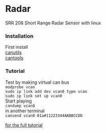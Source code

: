 # Radar
SRR 208 Short Range Radar Sensor with linux<br/>


### Installation
First install<br/>
[canutils](https://github.com/linux-can/can-utils)<br/>
[cantools](https://cantools.readthedocs.io/en/latest/#the-monitor-subcommand)<br/>

### Tutorial
Test by making virtual can bus<br/>
`modprobe vcan`<br/>
`sudo ip link add dev vcan0 type vcan`<br/>
`sudo ip link set up vcan0`<br/>
Start playing<br/>
`candump vcan0`<br/>
in another terminal<br/>
`cansend vcan0 01a#11223344AABBCCDD`<br/>

[for the full tutorial](https://sgframework.readthedocs.io/en/latest/cantutorial.html) <br/>
